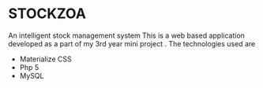 # STOCKZOA
An intelligent stock management system
This is a web based application developed as a part of my 3rd year mini project .
The technologies used are 

 - Materialize CSS 
 - Php 5
 - MySQL
